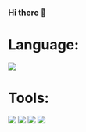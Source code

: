 ### Hi there 👋

# Language:
<img src="https://img.shields.io/badge/Python-black?stye=for-the-badge&logo=python&logoColor=blue" />

# Tools:
<img src="https://img.shields.io/badge/GitHub-black?stye=for-the-badge&logo=GitHub&logoColor=white" /> <img src="https://img.shields.io/badge/Git-black?stye=for-the-badge&logo=Git&logoColor=orange" /> <img src="https://img.shields.io/badge/Django-black?stye=for-the-badge&logo=Django&logoColor=white" /> <img src="https://img.shields.io/badge/Figma-black?stye=for-the-badge&logo=Figma&logoColor=pink" />
